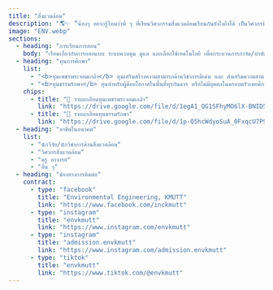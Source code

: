 ```yaml
---
title: "สิ่งแวดล้อม"
description: "🌎✨ “น้องๆ อยากรู้ไหมว่าพี่ ๆ ที่เรียนวิศวกรรมสิ่งแวดล้อมเรียนกันยังไงถึงได้ เป็นวิศวกรที่รักษ์โลก แถมยังคูล 😎\nมาเลย! งาน KMUTT Engineering Open House 2025 ที่ภาควิชาวิศวกรรมสิ่งแวดล้อม 🚀\nมีทั้งกิจกรรมให้ลองเล่นจริง 👩‍🔬 เวิร์กช็อปสนุก ๆ 🔧\nบูธเด็ด ๆ ที่จะทำให้รู้ว่า ‘สิ่งแวดล้อม’ ไม่ได้มีแต่เรื่องเครียด 🌱\nแถมยังได้เจอพี่ ๆ ตัวจริง เสียงจริง ที่พร้อมเล่าทุกเรื่องทั้งเรียน ทั้งเล่น 🍀\n📌 สปอยล์ให้นิดนึง…มาแล้วได้ทั้งความรู้ ความฮา และของกิน (อาจมีเซอร์ไพรส์ด้วย 😉)”"
image: "ENV.webp"
sections:
  - heading: "การเรียนการสอน"
    body: "เรียนเกี่ยวกับการออกแบบ ระบบควบคุม ดูแล และเลือกใช้เทคโนโลยี เพื่อกระบวนการกำจัด/บำบัด มลพิษ ของเสีย กากสารอันตราย และมลพิษทางสิ่งแวดล้อมอื่น ๆ และมุ่งเน้นงานวิจัยด้านความยั่งยืนในมิติสิ่งแวดล้อม โดยใช้เทคนิคด้านวิศวกรรมและการบริหารร่วมกัน"
  - heading: "ทุนการศึกษา"
    list:
      - "<b>ทุนเพชรพระจอมเกล้า</b> ทุนเสริมสร้างความสามารถด้านวิชาการดีเด่น และ ส่งเสริมความสามารถเฉพาะด้าน แบ่งออกเป็น 4 ด้าน ได้แก่ ด้านกีฬา ด้านศิลปวัฒนธรรม ด้านความเป็นผู้นำ ด้านความคิดสร้างสรรค์และนวัตกรรม โดยจะได้รับ ค่าเล่าเรียนตามหลักสูตร ค่าอุปกรณ์แรกเข้าเหมาจ่าย 30,000 บาท ค่าครองชีพรายเดือน 4,000 บาท/เดือน"
      - "<b>ทุนธรรมรักษา</b> ทุนสำหรับผู้ด้อยโอกาสในพื้นที่ทุรกันดาร หรือไม่มีบุคคลในครอบครัวเคยศึกษาในระดับอุดมศึกษา โดยต้องพร้อมและยินดีที่จะช่วยเหลือ และสนับสนุนกิจกรรมของมหาวิทยาลัย ต้องเข้าร่วมและปฏิบัติกิจกรรมตามที่มหาวิทยาลัยกำหนด ต้องปฏิบัติกิจกรรมจิตอาสา อย่างน้อย 1 กิจกรรมในแต่ละภาคการศึกษา โดยจะได้รับ ค่าเล่าเรียนตามหลักสูตร ค่าอุปกรณ์การศึกษาเหมาจ่ายปีละ 10,000 บาท ค่าที่พักเดือนละ 1,500 บาท และค่าครองชีพรายเดือน 4,000 บาท/เดือน และมีสิทธิ์ได้พักหอพักใน มจธ."
    chips:
      - title: "📄 รายละเอียดทุนเพชรพระจอมเกล้า"
        link: "https://drive.google.com/file/d/1egA1_QG1SFhyMO6lX-BNID5oK5tFkDkN/view?usp=sharing"
      - title: "📄 รายละเอียดทุนธรรมรักษา"
        link: "https://drive.google.com/file/d/1p-Q5hcWdyoSuA_0FxqcU7P9isiCcdSy3/view?usp=sharing"
  - heading: "อาชีพในอนาคต"
    list:
      - "นักวิจัย/นักวิชาการด้านสิ่งแวดล้อม"
      - "วิศวกรสิ่งแวดล้อม"
      - "ครู อาจารย์"
      - "อื่น ๆ"
  - heading: "ช่องทางการติดต่อ"
    contract:
      - type: "facebook"
        title: "Environmental Engineering, KMUTT"
        link: "https://www.facebook.com/inckmutt"
      - type: "instagram"
        title: "envkmutt"
        link: "https://www.instagram.com/envkmutt"
      - type: "instagram"
        title: "admission.envkmutt"
        link: "https://www.instagram.com/admission.envkmutt"
      - type: "tiktok"
        title: "envkmutt"
        link: "https://www.tiktok.com/@envkmutt"
---
```

